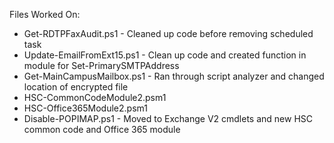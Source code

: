 Files Worked On:
* Get-RDTPFaxAudit.ps1 - Cleaned up code before removing scheduled task
* Update-EmailFromExt15.ps1 - Clean up code and created function in module for Set-PrimarySMTPAddress
* Get-MainCampusMailbox.ps1 - Ran through script analyzer and changed location of encrypted file
* HSC-CommonCodeModule2.psm1
* HSC-Office365Module2.psm1
* Disable-POPIMAP.ps1 - Moved to Exchange V2 cmdlets and new HSC common code and Office 365 module